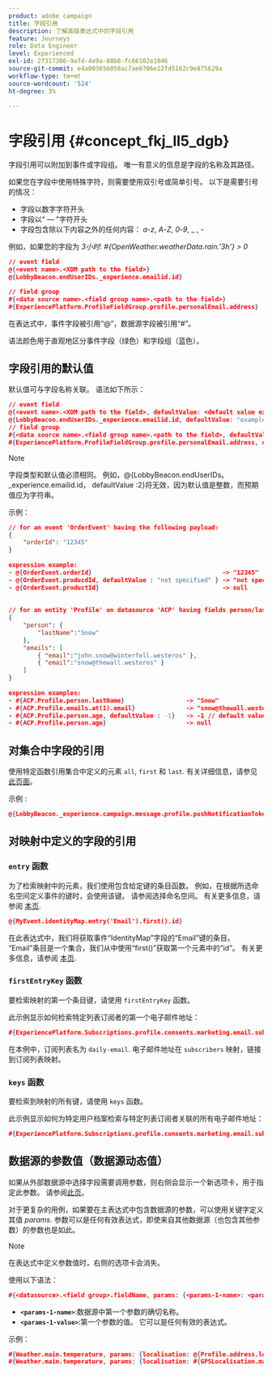 ```yaml
---
product: adobe campaign
title: 字段引用
description: 了解高级表达式中的字段引用
feature: Journeys
role: Data Engineer
level: Experienced
exl-id: 2f317306-9afd-4e9a-88b8-fc66102e1046
source-git-commit: e4a003656058ac7ae6706e22fd5162c9e875629a
workflow-type: tm+mt
source-wordcount: '524'
ht-degree: 3%

---
```


# 字段引用 {#concept_fkj_ll5_dgb}

字段引用可以附加到事件或字段组。 唯一有意义的信息是字段的名称及其路径。

如果您在字段中使用特殊字符，则需要使用双引号或简单引号。 以下是需要引号的情况：

* 字段以数字字符开头
* 字段以“ — ”字符开头
* 字段包含除以下内容之外的任何内容： _a_-_z_, _A_-_Z_, _0_-_9_, _ , _-_

例如，如果您的字段为 _3小时_: _#{OpenWeather.weatherData.rain.&#39;3h&#39;} > 0_

```json
// event field
@{<event name>.<XDM path to the field>}
@{LobbyBeacon.endUserIDs._experience.emailid.id}

// field group
#{<data source name>.<field group name>.<path to the field>}
#{ExperiencePlatform.ProfileFieldGroup.profile.personalEmail.address}
```

在表达式中，事件字段被引用“@”，数据源字段被引用“#”。

语法颜色用于直观地区分事件字段（绿色）和字段组（蓝色）。

## 字段引用的默认值

默认值可与字段名称关联。 语法如下所示：

```json
// event field
@{<event name>.<XDM path to the field>, defaultValue: <default value expression>}
@{LobbyBeacon.endUserIDs._experience.emailid.id, defaultValue: "example@adobe.com"}
// field group
#{<data source name>.<field group name>.<path to the field>, defaultValue: <default value expression>}
#{ExperiencePlatform.ProfileFieldGroup.profile.personalEmail.address, defaultValue: "example@adobe.com"}
```

>[!NOTE]
>
>字段类型和默认值必须相同。 例如，@{LobbyBeacon.endUserIDs。_experience.emailid.id， defaultValue :2}将无效，因为默认值是整数，而预期值应为字符串。

示例：

```json
// for an event 'OrderEvent' having the following payload:
{
    "orderId": "12345"
}
 
expression example:
- @{OrderEvent.orderId}                                    -> "12345"
- @{OrderEvent.producdId, defaultValue : "not specified" } -> "not specified" // default value, productId is not a field present in the payload
- @{OrderEvent.productId}                                  -> null
 
 
// for an entity 'Profile' on datasource 'ACP' having fields person/lastName, with fetched data such as:
{
    "person": {
        "lastName":"Snow"
    },
    "emails": [
        { "email":"john.snow@winterfell.westeros" },
        { "email":"snow@thewall.westeros" }
    ]
}
 
expression examples:
- #{ACP.Profile.person.lastName}                 -> "Snow"
- #{ACP.Profile.emails.at(1).email}              -> "snow@thewall.westeros"
- #{ACP.Profile.person.age, defaultValue : -1}   -> -1 // default value, age is not a field present in the payload
- #{ACP.Profile.person.age}                      -> null
```

## 对集合中字段的引用

使用特定函数引用集合中定义的元素 `all`, `first` 和 `last`. 有关详细信息，请参见[此页面](../expression/collection-management-functions.md)。

示例 :

```json
@{LobbyBeacon._experience.campaign.message.profile.pushNotificationTokens.all()
```

## 对映射中定义的字段的引用

### `entry` 函数

为了检索映射中的元素，我们使用包含给定键的条目函数。 例如，在根据所选命名空间定义事件的键时，会使用该键。 请参阅选择命名空间。 有关更多信息，请参阅 [本页](../event/selecting-the-namespace.md).

```json
@{MyEvent.identityMap.entry('Email').first().id}
```

在此表达式中，我们将获取事件“IdentityMap”字段的“Email”键的条目。 “Email”条目是一个集合，我们从中使用“first()”获取第一个元素中的“id”。 有关更多信息，请参阅 [本页](../expression/collection-management-functions.md).

### `firstEntryKey` 函数

要检索映射的第一个条目键，请使用 `firstEntryKey` 函数。

此示例显示如何检索特定列表订阅者的第一个电子邮件地址：

```json
#{ExperiencePlatform.Subscriptions.profile.consents.marketing.email.subscriptions.entry('daily-email').subscribers.firstEntryKey()}
```

在本例中，订阅列表名为 `daily-email`. 电子邮件地址在 `subscribers` 映射，链接到订阅列表映射。

### `keys` 函数

要检索到映射的所有键，请使用 `keys` 函数。

此示例显示如何为特定用户档案检索与特定列表订阅者关联的所有电子邮件地址：

```json
#{ExperiencePlatform.Subscriptions.profile.consents.marketing.email.subscriptions.entry('daily-mail').subscribers.keys()
```

## 数据源的参数值（数据源动态值）

如果从外部数据源中选择字段需要调用参数，则右侧会显示一个新选项卡，用于指定此参数。 请参阅[此页](../expression/expressionadvanced.md)。

对于更复杂的用例，如果要在主表达式中包含数据源的参数，可以使用关键字定义其值 _params_. 参数可以是任何有效表达式，即使来自其他数据源（也包含其他参数）的参数也是如此。

>[!NOTE]
>
>在表达式中定义参数值时，右侧的选项卡会消失。

使用以下语法：

```json
#{<datasource>.<field group>.fieldName, params: {<params-1-name>: <params-1-value>, <params-2-name>: <params-2-value>}}
```

* **`<params-1-name>`**:数据源中第一个参数的确切名称。
* **`<params-1-value>`**:第一个参数的值。 它可以是任何有效的表达式。

示例：

```json
#{Weather.main.temperature, params: {localisation: @{Profile.address.localisation}}}
#{Weather.main.temperature, params: {localisation: #{GPSLocalisation.main.coordinates, params: {city: @{Profile.address.city}}}}}
```
